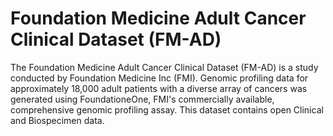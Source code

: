 # Foundation Medicine Adult Cancer Clinical Dataset (FM-AD)

The Foundation Medicine Adult Cancer Clinical Dataset (FM-AD) is a study conducted by Foundation Medicine Inc (FMI). Genomic profiling data for approximately 18,000 adult patients with a diverse array of cancers was generated using FoundationeOne, FMI's commercially available, comprehensive genomic profiling assay. This dataset contains open Clinical and Biospecimen data.